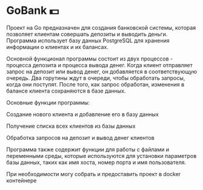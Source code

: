 # GoBank :dollar:
Проект на Go предназначен для создания банковской системы, которая позволяет клиентам совершать депозиты и выводить деньги. Программа использует базу данных PostgreSQL для хранения информации о клиентах и их балансах.

Основной функционал программы состоит из двух процессов - процесса депозита и процесса вывода денег. Когда клиент отправляет запрос на депозит или вывод денег, он добавляется в соответствующую очередь. Два горутины ждут в очереди, чтобы обработать запросы, когда они поступят. После того, как запрос обработан, изменения в балансе клиента сохраняются в базе данных.

Основные функции программы:

Создание нового клиента и добавление его в базу данных

Получение списка всех клиентов из базы данных

Обработка запросов на депозит и вывод денег клиентов

Программа также содержит функции для работы с файлами и переменными среды, которые используются для установки параметров базы данных, таких как имя хоста, номер порта и имя пользователя.

При необходимости могу собрать и предоставить проект в docker контейнере
